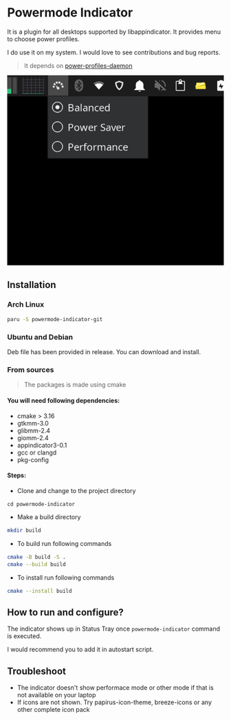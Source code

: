 # Powermode Indicator

It is a plugin for all desktops supported by libappindicator. It provides menu to choose power profiles.

I do use it on my system. I would love to see contributions and bug reports. 

> It depends on [power-profiles-daemon](https://archlinux.org/packages/extra/x86_64/power-profiles-daemon/)

![How many is shown](./screenshot.png)

## Installation

### Arch Linux
``` bash
paru -S powermode-indicator-git
```

### Ubuntu and Debian

Deb file has been provided in release. You can download and install.

### From sources

> The packages is made using cmake

#### You will need following dependencies:

* cmake > 3.16
* gtkmm-3.0
* glibmm-2.4
* giomm-2.4
* appindicator3-0.1
* gcc or clangd
* pkg-config

#### Steps:

* Clone and change to the project directory
```
cd powermode-indicator
```
* Make a build directory 
``` bash
mkdir build
```
* To build run following commands
``` bash
cmake -B build -S .
cmake --build build
```
* To install run following commands
``` bash
cmake --install build
```

## How to run and configure?

The indicator shows up in Status Tray once `powermode-indicator` command is executed.

I would recommend you to add it in autostart script.

## Troubleshoot

* The indicator doesn't show performace mode or other mode if that is not available on your laptop
* If icons are not shown. Try papirus-icon-theme, breeze-icons or any other complete icon pack
